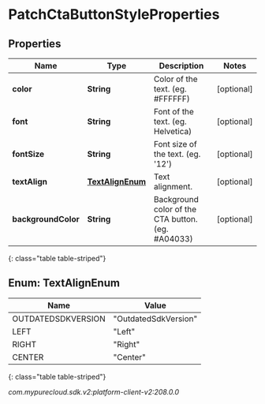 # PatchCtaButtonStyleProperties


## Properties

| Name | Type | Description | Notes |
| ------------ | ------------- | ------------- | ------------- |
| **color** | **String** | Color of the text. (eg. #FFFFFF) |  [optional] |
| **font** | **String** | Font of the text. (eg. Helvetica) |  [optional] |
| **fontSize** | **String** | Font size of the text. (eg. '12') |  [optional] |
| **textAlign** | [**TextAlignEnum**](#Enum--TextAlignEnum) | Text alignment. |  [optional] |
| **backgroundColor** | **String** | Background color of the CTA button. (eg. #A04033) |  [optional] |
{: class="table table-striped"}


## Enum: TextAlignEnum

| Name | Value |
| ---- | ----- |
| OUTDATEDSDKVERSION | &quot;OutdatedSdkVersion&quot; | 
| LEFT | &quot;Left&quot; | 
| RIGHT | &quot;Right&quot; | 
| CENTER | &quot;Center&quot; | 
{: class="table table-striped"}




_com.mypurecloud.sdk.v2:platform-client-v2:208.0.0_
